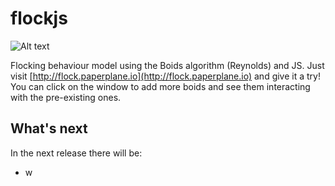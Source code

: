 flockjs
=======

![Alt text](https://cloud.githubusercontent.com/assets/4907450/5600538/b8ac6c3c-92d3-11e4-8829-211b215df815.png "Flock JS")

Flocking behaviour model using the Boids algorithm (Reynolds) and JS.
Just visit [http://flock.paperplane.io](http://flock.paperplane.io) and give it a try!
You can click on the window to add more boids and see them interacting with the pre-existing ones.

What's next
-----------
In the next release there will be:
- w
